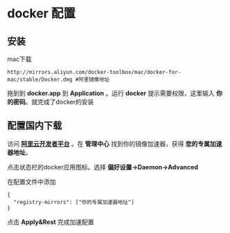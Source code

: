 # docker 配置

## 安装

mac下载 

```
http://mirrors.aliyun.com/docker-toolbox/mac/docker-for-mac/stable/Docker.dmg #阿里镜像地址
```

拖到到 **docker.app** 到 **Application** 。运行 **docker** 提示需要权限，这里输入 **你的密码**。就完成了docker的安装


## 配置国内下载

访问 **[阿里云开发者平台](https://dev.aliyun.com/search.html)** 。在 **管理中心** 找到你的镜像加速器，获得 **您的专属加速器地址**。

点击状态栏的docker应用图标。选择 **偏好设置->Daemon->Advanced**

在配置文件中添加 

```
{
  "registry-mirrors": ["你的专属加速器地址"]
}

```

点击 **Apply&Rest** 完成加速配置

